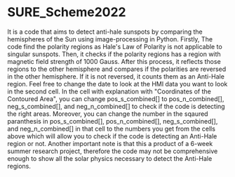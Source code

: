 # SURE_Scheme2022
It is a code that aims to detect anti-hale sunspots by comparing the hemispheres of the Sun using image-processing in Python.
Firstly, The code find the polarity regions as Hale's Law of Polarity is not applicable to singular sunspots. Then, it checks if the polarity regions has a region with magnetic field strength of 1000 Gauss. After this process, it reflects those regions to the other hemisphere and compares if the polarities are reversed in the other hemisphere. If it is not reversed, it counts them as an Anti-Hale region. 
Feel free to change the date to look at the HMI data you want to look in the second cell.
In the cell with explanation with "Coordinates of the Contoured Area", you can change pos_s_combined[] to pos_n_combined[], neg_s_combined[], and neg_n_combined[] to check if the code is detecting the right areas.
Moreover, you can change the number in the sqaured paranthesis in pos_s_combined[], pos_n_combined[], neg_s_combined[], and neg_n_combined[] in that cell to the numbers you get from the cells above which will allow you to check if the code is detecting an Anti-Hale  region or not.
Another important note is that this a product of a 6-week summer research project, therefore the code may not be comprehensive enough to show all the solar physics necessary to detect the Anti-Hale regions.
